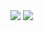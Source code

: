 <div>
    <img align=top src="https://github-readme-stats.vercel.app/api?username=iamtomhewitt&hide_border=true"/>
    <img align=top src="https://github-readme-stats.vercel.app/api/top-langs/?username=iamtomhewitt&hide_border=true&layout=compact"/>
<div>

[website]: https://iamtomhewitt.github.io/website
[youtube]: https://www.youtube.com/channel/UCKP2LhsWT2UdXfUgY_yb8iw?view_as=subscriber
[linkedin]: https://www.linkedin.com/in/thomas-hewitt-ab7724a8/
[instagram]: http://instagram.com/iamtomhewitt/
